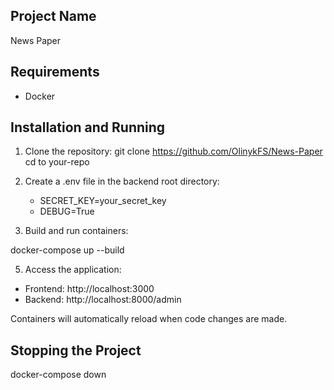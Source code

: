 ## Project Name
News Paper

## Requirements
 - Docker

## Installation and Running

1. Clone the repository:
 git clone https://github.com/OlinykFS/News-Paper
 cd to your-repo

2. Create a .env file in the backend root directory:<br>

   - SECRET_KEY=your_secret_key<br>
   - DEBUG=True


3. Build and run containers:

  docker-compose up --build

5. Access the application:

  - Frontend: http://localhost:3000
  - Backend: http://localhost:8000/admin
    
Containers will automatically reload when code changes are made.

## Stopping the Project
 docker-compose down


